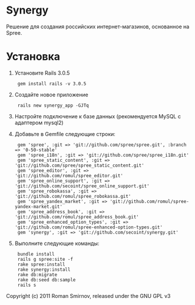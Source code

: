 Synergy
=======

Решение для создания российских интернет-магазинов, основанное на Spree.


Установка
=========

1. Установите Rails 3.0.5
    
        gem install rails -v 3.0.5
    
1. Создайте новое приложение
    
        rails new synergy_app -GJTq
    
1. Настройте подключение к базе данных (рекомендуется MySQL с адаптером mysql2)
1. Добавьте в Gemfile следующие строки:
    
        gem 'spree', :git => 'git://github.com/spree/spree.git', :branch => '0-50-stable'
        gem 'spree_i18n', :git => 'git://github.com/spree/spree_i18n.git'
        gem 'spree_static_content', :git => 'git://github.com/spree/spree_static_content.git'
        gem 'spree_editor', :git => 'git://github.com/romul/spree_editor.git'
        gem 'spree_online_support', :git => 'git://github.com/secoint/spree_online_support.git'
        gem 'spree_robokassa', :git => 'git://github.com/romul/spree_robokassa.git'
        gem 'spree_yandex_market', :git => 'git://github.com/romul/spree-yandex-market.git'
        gem 'spree_address_book', :git => 'git://github.com/romul/spree_address_book.git'
        gem 'spree_enhanced_option_types', :git => 'git://github.com/romul/spree-enhanced-option-types.git'
        gem 'synergy', :git => 'git://github.com/secoint/synergy.git'
    
1. Выполните следующие команды:
    
        bundle install
        rails g spree:site -f
        rake spree:install
        rake synergy:install
        rake db:migrate
        rake db:seed db:sample
        rails s
    

Copyright (c) 2011 Roman Smirnov, released under the GNU GPL v3
